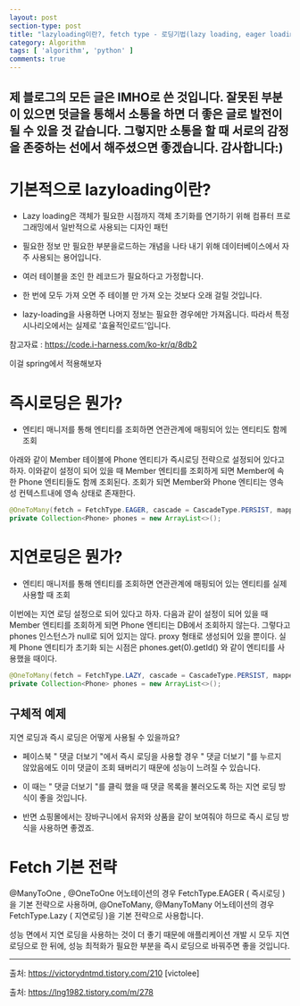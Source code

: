 ```yaml
---
layout: post
section-type: post
title: "lazyloading이란?, fetch type - 로딩기법(lazy loading, eager loading)"
category: Algorithm
tags: [ 'algorithm', 'python' ]
comments: true
---
```

제 블로그의 모든 글은 IMHO로 쓴 것입니다.
잘못된 부분이 있으면 덧글을 통해서 소통을 하면 더 좋은 글로 발전이 될 수 있을 것 같습니다.
그렇지만 소통을 할 때 서로의 감정을 존중하는 선에서 해주셨으면 좋겠습니다.
감사합니다:)
---


# 기본적으로 lazyloading이란?
- Lazy loading은 객체가 필요한 시점까지 객체 초기화를 연기하기 위해 컴퓨터 프로그래밍에서 일반적으로 사용되는 디자인 패턴

- 필요한 정보 만 필요한 부분을로드하는 개념을 나타 내기 위해 데이터베이스에서 자주 사용되는 용어입니다.
- 여러 테이블을 조인 한 레코드가 필요하다고 가정합니다.
- 한 번에 모두 가져 오면 주 테이블 만 가져 오는 것보다 오래 걸릴 것입니다.
- lazy-loading을 사용하면 나머지 정보는 필요한 경우에만 가져옵니다. 따라서 특정 시나리오에서는 실제로 '효율적인로드'입니다.

참고자료 : https://code.i-harness.com/ko-kr/q/8db2


이걸 spring에서 적용해보자

# 즉시로딩은 뭔가?
- 엔티티 매니저를 통해 엔티티를 조회하면 연관관계에 매핑되어 있는 엔티티도 함께 조회


아래와 같이 Member 테이블에 Phone 엔티티가 즉시로딩 전략으로 설정되어 있다고 하자.
이와같이 설정이 되어 있을 때 Member 엔티티를 조회하게 되면 Member에 속한 Phone 엔티티들도 함께 조회된다.
조회가 되면 Member와 Phone 엔티티는 영속성 컨텍스트내에 영속 상태로 존재한다.

``` java
@OneToMany(fetch = FetchType.EAGER, cascade = CascadeType.PERSIST, mappedBy = "member")
private Collection<Phone> phones = new ArrayList<>();
```

# 지연로딩은 뭔가?
- 엔티티 매니저를 통해 엔티티를 조회하면 연관관계에 매핑되어 있는 엔티티를 실제 사용할 때 조회

이번에는 지연 로딩 설정으로 되어 있다고 하자.
다음과 같이 설정이 되어 있을 때 Member 엔티티를 조회하게 되면 Phone 엔티티는 DB에서 조회하지 않는다.
그렇다고 phones 인스턴스가 null로 되어 있지는 않다. proxy 형태로 생성되어 있을 뿐이다.
실제 Phone 엔티티가 초기화 되는 시점은 phones.get(0).getId() 와 같이 엔티티를 사용했을 때이다.

``` java
@OneToMany(fetch = FetchType.LAZY, cascade = CascadeType.PERSIST, mappedBy = "member")
private Collection<Phone> phones = new ArrayList<>();
```

## 구체적 예제

지연 로딩과 즉시 로딩은 어떻게 사용될 수 있을까요?
- 페이스북 " 댓글 더보기 "에서 즉시 로딩을 사용할 경우 " 댓글 더보기 "를 누르지 않았음에도 이미 댓글이 조회 돼버리기 때문에 성능이 느려질 수 있습니다.
- 이 때는 " 댓글 더보기 "를 클릭 했을 때 댓글 목록을 불러오도록 하는 지연 로딩 방식이 좋을 것입니다.

- 반면 쇼핑몰에서는 장바구니에서 유저와 상품을 같이 보여줘야 하므로 즉시 로딩 방식을 사용하면 좋겠죠.





# Fetch 기본 전략

@ManyToOne , @OneToOne 어노테이션의 경우 FetchType.EAGER ( 즉시로딩 )을 기본 전략으로 사용하며,
@OneToMany, @ManyToMany 어노테이션의 경우 FetchType.Lazy ( 지연로딩 )을 기본 전략으로 사용합니다.





성능 면에서 지연 로딩을 사용하는 것이 더 좋기 때문에 애플리케이션 개발 시 모두 지연 로딩으로 한 뒤에,
성능 최적화가 필요한 부분을 즉시 로딩으로 바꿔주면 좋을 것입니다.



---

출처: https://victorydntmd.tistory.com/210 [victolee]

출처: https://lng1982.tistory.com/m/278
